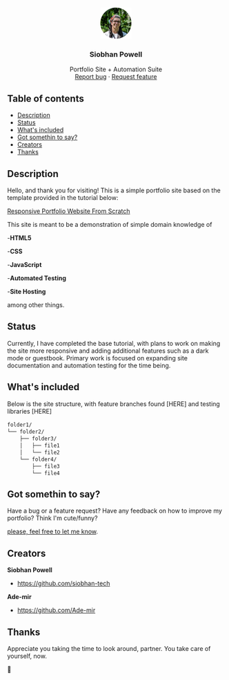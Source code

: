 <p align="center">
  <a href="https://siobhan.zip/">
    <img src="/assets/profile-pic.png" alt="Logo" width=72 height=72>
  </a>

  <h3 align="center">Siobhan Powell</h3>

  <p align="center">
    Portfolio Site + Automation Suite
    <br>
    <a href="https://github.com/siobhan-tech/resume-project-main/issues/new">Report bug</a>
    ·
    <a href="mailto:mail@siobhan.zip">Request feature</a>
  </p>
</p>


## Table of contents

- [Description](#description)
- [Status](#status)
- [What's included](#whats-included)
- [Got somethin to say?](#got-somethin-to-say?)
- [Creators](#creators)
- [Thanks](#thanks)



## Description

Hello, and thank you for visiting! This is a simple portfolio site based on the template provided in the tutorial below:

[Responsive Portfolio Website From Scratch](https://www.youtube.com/watch?v=ldwlOzRvYOU)

This site is meant to be a demonstration of simple domain knowledge of

-**HTML5**

-**CSS**

-**JavaScript**

-**Automated Testing**

-**Site Hosting**

among other things.

## Status

Currently, I have completed the base tutorial, with plans to work on making the site more responsive and adding additional features such as a dark mode or guestbook. Primary work is focused on expanding site documentation and automation testing for the time being.

## What's included

Below is the site structure, with feature branches found [HERE] and testing libraries [HERE]

```text
folder1/
└── folder2/
    ├── folder3/
    │   ├── file1
    │   └── file2
    └── folder4/
        ├── file3
        └── file4
```

## Got somethin to say?

Have a bug or a feature request? Have any feedback on how to improve my portfolio? Think I'm cute/funny?

[please, feel free to let me know](mailto:mail@siobhan.zip).

## Creators

**Siobhan Powell**

- <https://github.com/siobhan-tech>

**Ade-mir**

- <https://github.com/Ade-mir>

## Thanks

Appreciate you taking the time to look around, partner. You take care of yourself, now.

:metal: